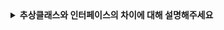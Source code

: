 <details>
  <summary><strong>추상클래스와 인터페이스의 차이에 대해 설명해주세요</strong></summary>

<br>

| 특징           | 추상클래스       | 인터페이스       |
|----------------|--------------|--------------------|
| **사용 키워드**     | abstract         | interface               |
| **사용 가능 변수** | 제한 없음         | static final(상수)               |
| **사용 가능 접근 제어자**  | public/private/protected/defalut         | public   |
| **사용 가능 메소드**   | 제한 없음         | abstract method/default method/static method/private method |
| **상속 키워드**   | extends        | implements |
| **다중 상속 가능 여부**   | 불가능        | 가능 (클래스에 다중 구현, 인터페이스끼리 다중 상속) |

  ### 추상클래스  
  추상클래스는 추상메소드를 선언하여 상속을 통해 자손 클래스에서 완성하도록 유도하는 클래스로, 미완성 설계도라고 표현할 수 있습니다.
  또한, 추상 메소드 외에 일반 클래스와 같이 일반적인 필드, 메소드, 생성자를 가질 수 있습니다.
  다만, 다중 상속이 불가능하여 단일상속만 허용합니다.
<br>
  ### 인터페이스   
  인터페이스는 일종의 추상클래스이며, 밑그림만 그려진 기본 설계도라고 표현할 수 있습니다.
  인터페이스는 static final 변수만 사용이 가능하며, public 접근자 선언만 가능합니다. 
  또한, 인터페이스는 다중 상속이 허용됩니다. 
</details>
